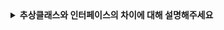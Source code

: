 <details>
  <summary><strong>추상클래스와 인터페이스의 차이에 대해 설명해주세요</strong></summary>

<br>

| 특징           | 추상클래스       | 인터페이스       |
|----------------|--------------|--------------------|
| **사용 키워드**     | abstract         | interface               |
| **사용 가능 변수** | 제한 없음         | static final(상수)               |
| **사용 가능 접근 제어자**  | public/private/protected/defalut         | public   |
| **사용 가능 메소드**   | 제한 없음         | abstract method/default method/static method/private method |
| **상속 키워드**   | extends        | implements |
| **다중 상속 가능 여부**   | 불가능        | 가능 (클래스에 다중 구현, 인터페이스끼리 다중 상속) |

  ### 추상클래스  
  추상클래스는 추상메소드를 선언하여 상속을 통해 자손 클래스에서 완성하도록 유도하는 클래스로, 미완성 설계도라고 표현할 수 있습니다.
  또한, 추상 메소드 외에 일반 클래스와 같이 일반적인 필드, 메소드, 생성자를 가질 수 있습니다.
  다만, 다중 상속이 불가능하여 단일상속만 허용합니다.
<br>
  ### 인터페이스   
  인터페이스는 일종의 추상클래스이며, 밑그림만 그려진 기본 설계도라고 표현할 수 있습니다.
  인터페이스는 static final 변수만 사용이 가능하며, public 접근자 선언만 가능합니다. 
  또한, 인터페이스는 다중 상속이 허용됩니다. 
</details>
